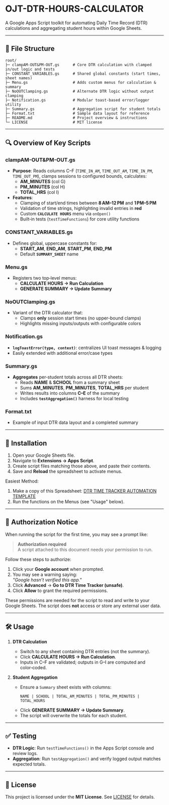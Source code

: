 # OJT-DTR-HOURS-CALCULATOR

A Google Apps Script toolkit for automating Daily Time Record (DTR) calculations and aggregating student hours within Google Sheets.

---

## 📁 File Structure

```
root/
├─ clampAM-OUT&PM-OUT.gs      # Core DTR calculation with clamped in/out logic and tests
├─ CONSTANT_VARIABLES.gs      # Shared global constants (start times, sheet names)
├─ Menu.gs                    # Adds custom menus for calculation & summary
├─ NoOUTClamping.gs           # Alternate DTR logic without output clamping
├─ Notification.gs            # Modular toast‐based error/logger utility
├─ Summary.gs                 # Aggregation script for student totals
├─ Format.txt                 # Sample data layout for reference
├─ README.md                  # Project overview & instructions
└─ LICENSE                    # MIT license
```

---

## 🔍 Overview of Key Scripts

### clampAM-OUT&PM-OUT.gs
- **Purpose**: Reads columns C–F (`TIME_IN_AM`, `TIME_OUT_AM`, `TIME_IN_PM`, `TIME_OUT_PM`), clamps sessions to configured bounds, calculates:
  - **AM_MINUTES** (col G)
  - **PM_MINUTES** (col H)
  - **TOTAL_HRS** (col I)
- **Features**:
  - Clamping of start/end times between **8 AM–12 PM** and **1 PM–5 PM**
  - Validation of time strings, highlighting invalid entries in **red**
  - Custom **`CALCULATE HOURS`** menu via `onOpen()`
  - Built‑in tests (`testTimeFunctions`) for core utility functions

### CONSTANT_VARIABLES.gs
- Defines global, uppercase constants for:
  - **START_AM**, **END_AM**, **START_PM**, **END_PM**
  - Default **`SUMMARY_SHEET`** name

### Menu.gs
- Registers two top‑level menus:
  - **CALCULATE HOURS → Run Calculation**
  - **GENERATE SUMMARY → Update Summary**

### NoOUTClamping.gs
- Variant of the DTR calculator that:
  - Clamps **only** session start times (no upper-bound clamps)
  - Highlights missing inputs/outputs with configurable colors

### Notification.gs
- **`logToastError(type, context)`**: centralizes UI toast messages & logging
- Easily extended with additional error/case types

### Summary.gs
- **Aggregates** per‑student totals across all DTR sheets:
  - Reads **NAME** & **SCHOOL** from a summary sheet
  - Sums **AM_MINUTES**, **PM_MINUTES**, **TOTAL_HRS** per student
  - Writes results into columns **C–E** of the summary
  - Includes **`testAggregation()`** harness for local testing

### Format.txt
- Example of input DTR data layout and a completed summary

---

## 🚀 Installation

1. Open your Google Sheets file.
2. Navigate to **Extensions → Apps Script**.
3. Create script files matching those above, and paste their contents.
4. Save and **Reload** the spreadsheet to activate menus.

Easiest Method:
1. Make a copy of this Spreadsheet: [DTR TIME TRACKER AUTOMATION TEMPLATE](https://docs.google.com/spreadsheets/d/1926kmLUN2-WxAqCYilf5pkIEj0AmB8PoJscLVj5Lgws/edit?usp=sharing)
2. Run the functions on the Menus (see "Usage" below).

---

## 🔐 Authorization Notice

When running the script for the first time, you may see a prompt like:

> **Authorization required**  
> A script attached to this document needs your permission to run.

Follow these steps to authorize:

1. Click your **Google account** when prompted.  
2. You may see a warning saying:  
   _"Google hasn’t verified this app."_  
3. Click **Advanced** → **Go to DTR Time Tracker (unsafe)**.  
4. Click **Allow** to grant the required permissions.

These permissions are needed for the script to read and write to your Google Sheets. The script does **not** access or store any external user data.

---

## 🛠 Usage

1. **DTR Calculation**
   - Switch to any sheet containing DTR entries (not the summary).
   - Click **CALCULATE HOURS → Run Calculation**.
   - Inputs in C–F are validated; outputs in G–I are computed and color‑coded.

2. **Student Aggregation**
   - Ensure a `Summary` sheet exists with columns:
     ```
     NAME | SCHOOL | TOTAL_AM_MINUTES | TOTAL_PM_MINUTES | TOTAL_HOURS
     ```
   - Click **GENERATE SUMMARY → Update Summary**.
   - The script will overwrite the totals for each student.

---

## ✅ Testing

- **DTR Logic**: Run `testTimeFunctions()` in the Apps Script console and review logs.
- **Aggregation**: Run `testAggregation()` and verify logged output matches expected totals.

---

## 📄 License

This project is licensed under the **MIT License**. See [LICENSE](LICENSE) for details.


